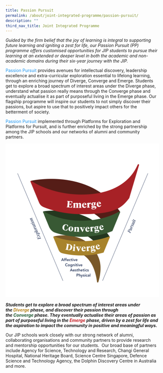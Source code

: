 ```yaml
---
title: Passion Pursuit
permalink: /about/joint-integrated-programme/passion-pursuit/
description: ""
third_nav_title: Joint Integrated Programme
---
```

*Guided by the firm belief that the joy of learning is integral to supporting future learning and igniting a zest for life, our Passion Pursuit (PP) programme offers customised opportunities for JIP students to pursue their learning at an extended or deeper level in both the academic and non-academic domains during their six-year journey with the JIP.*

<p><font color="1e1953f">Passion Pursuit </font>provides avenues for intellectual discovery, leadership excellence and extra-curricular exploration essential to lifelong learning, through an enriching journey of Diverge, Converge and Emerge. Students get to explore a broad spectrum of interest areas under the Diverge phase, understand what passion really means through the Converge phase and eventually actualise it as part of purposeful living in the Emerge phase. Our flagship programme will inspire our students to not simply discover their passions, but aspire to use that to positively impact others for the betterment of society.

</p><p><font color="1e1953f">Passion Pursuit </font> implemented through Platforms for Exploration and Platforms for Pursuit, and is further enriched by the strong partnership among the JIP schools and our networks of alumni and community partners.

![](/images/passion%20pursuit.png)

**_Students get to explore a broad spectrum of interest areas under the&nbsp;<font color="#B6841B">Diverge</font>&nbsp;phase, and discover their passion through the&nbsp;<font color="#1A582E">Converge</font>&nbsp;phase. They eventually actualise their areas of passion as part of purposeful living in the <font color="#c31B22">Emerge</font> phase, driven by a zest for life and the aspiration to impact the community in positive and meaningful ways._**

Our JIP schools work closely with our strong network of alumni, collaborating organisations and community partners to provide research and mentorship opportunities for our students.&nbsp; Our broad base of partners include Agency for Science, Technology and Research, Changi General Hospital, National Heritage Board, Science Centre Singapore, Defence Science and Technology Agency, the Dolphin Discovery Centre in Australia and more.</p>